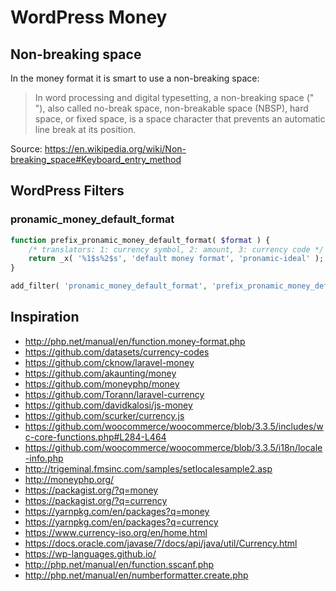 # WordPress Money

## Non-breaking space

In the money format it is smart to use a non-breaking space:

> In word processing and digital typesetting, a non-breaking space (" "), also called no-break space, non-breakable space (NBSP), hard space,
> or fixed space, is a space character that prevents an automatic line break at its position.

Source: https://en.wikipedia.org/wiki/Non-breaking_space#Keyboard_entry_method

## WordPress Filters

### pronamic_money_default_format

```php
function prefix_pronamic_money_default_format( $format ) {
	/* translators: 1: currency symbol, 2: amount, 3: currency code */
	return _x( '%1$s%2$s', 'default money format', 'pronamic-ideal' );
}

add_filter( 'pronamic_money_default_format', 'prefix_pronamic_money_default_format' );
```

## Inspiration

*	http://php.net/manual/en/function.money-format.php
*	https://github.com/datasets/currency-codes
*	https://github.com/cknow/laravel-money
*	https://github.com/akaunting/money
*	https://github.com/moneyphp/money
*	https://github.com/Torann/laravel-currency
*	https://github.com/davidkalosi/js-money
*	https://github.com/scurker/currency.js
*	https://github.com/woocommerce/woocommerce/blob/3.3.5/includes/wc-core-functions.php#L284-L464
*	https://github.com/woocommerce/woocommerce/blob/3.3.5/i18n/locale-info.php
*	http://trigeminal.fmsinc.com/samples/setlocalesample2.asp
*	http://moneyphp.org/
*	https://packagist.org/?q=money
*	https://packagist.org/?q=currency
*	https://yarnpkg.com/en/packages?q=money
*	https://yarnpkg.com/en/packages?q=currency
*	https://www.currency-iso.org/en/home.html
*	https://docs.oracle.com/javase/7/docs/api/java/util/Currency.html
*	https://wp-languages.github.io/
*	http://php.net/manual/en/function.sscanf.php
*	http://php.net/manual/en/numberformatter.create.php
